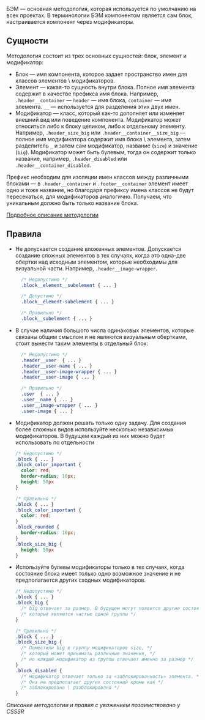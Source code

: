 БЭМ — основная методология, которая используется по умолчанию на всех проектах.
В терминологии БЭМ компонентом является сам блок, настраивается компонент через
модификаторы.

## Сущности

Методология состоит из трех основных сущностей: блок, элемент и модификатор:

- Блок — имя компонента, которое задает пространство имен для классов
  элементов \ модификаторов.
- Элемент — какая-то сущность внутри блока. Полное имя элемента cодержит в
  качестве префикса имя блока. Например, `.header__container` — `header` — имя
  блока, `container` — имя элемента.
  `__` — используется для разделения этих двух имен.
- Модификатор — класс, который как-то дополняет или изменяет внешний вид или
  поведение компонента. Модификатор может относиться либо к блоку целиком,
  либо к отдельному элементу. Например, `.header_size_big` или
  `.header__container__size_big` — полное имя модификатора содержит
  имя блока \ элемента, затем разделитель `_` и затем сам модификатор,
  название (`size`) и значение (`big`). Модификатор может быть булевым, тогда
  он содержит только название, например, `.header_disabled` или
  `.header__container_disabled`.

Префикс необходим для изоляции имен классов между различными блоками — в
`.header__container` и `.footer__container` элемент имеет одно и тоже название,
но благодаря префиксу имена классов не будут пересекаться, для модификаторов
аналогично. Получаем, что уникальным должно быть только название блока.

[Подробное описание методологии](https://ru.bem.info/methodology/)

## Правила

- Не допускается создание вложенных элементов. Допускается создание сложных
  элементов в тех случаях, когда это одна-две обертки над исходным элементом,
  которые необходимы для визуальной части. Например, `.header__image-wrapper`.

  ```css
    /* Недопустимо */
    .block__element__subelement { ... }

    /* Допустимо */
    .block__element-subelement { ... }

    /* Правильно */
    .block__subelement { ... }
  ```

- В случае наличия большого числа одинаковых элементов, которые связаны общим
  смыслом и не являются визуальным обертками, стоит вынести таким элементы в
  отдельный блок:

  ```css
    /* Недопустимо */
    .header__user  { ... }
    .header__user-name { ... }
    .header__user-image-wrapper { ... }
    .header__user-image { ... }

    /* Правильно */
    .user  { ... }
    .user__name { ... }
    .user__image-wrapper { ... }
    .user-image { ... }
  ```

- Модификатор должен решать только одну задачу. Для создания более сложных
  видов используйте несколько независимых модификаторов. В будущем каждый из
  них можно будет использовать по отдельности

  ```css
  /* Недопустимо */
  .block { ... }
  .block_color_important {
    color: red;
    border-radius: 10px;
    height: 50px
  }  

  /* Правильно */
  .block { ... }
  .block_color_important {
    color: red;
  }
  .block_rounded {
    border-radius: 10px;
  }
  .block_size_big {
    height: 50px
  }
  ```

- Используйте булевы модификаторы только в тех случаях, когда состояние
  блока имеет только одно возможное значение и не предполагается других
  сходных модификаторов.

  ```css
  /* Недопустимо */
  .block { ... }
  .block_big {
    /* big отвечает за размер. В будущем могут появится другие состояния, */
    /* который являются частью одной группы */
  }  

  /* Правильно */
  .block { ... }
  .block_size_big {
    /* Поместили big в группу модификаторов size, */
    /* который может принимать различные значения, */
    /* но каждый модификатор из группы отвечает именно за размер */
  }  
  .block_disabled {
    /* модификатор отвечает только за «заблокированность» элемента. */
    /* Она не предполагает других состояний кроме как */
    /* заблокировано \ разблокировано */
  }
  ```

_Описание методологии и правил с уважением позаимствовано у CSSSR_